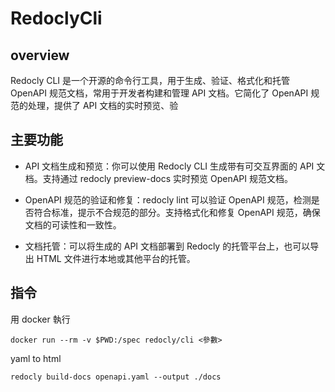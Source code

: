 # RedoclyCli


## overview

Redocly CLI 是一个开源的命令行工具，用于生成、验证、格式化和托管 OpenAPI 规范文档，常用于开发者构建和管理 API 文档。它简化了 OpenAPI 规范的处理，提供了 API 文档的实时预览、验


## 主要功能

+ API 文档生成和预览：你可以使用 Redocly CLI 生成带有可交互界面的 API 文档。支持通过 redocly preview-docs 实时预览 OpenAPI 规范文档。

+ OpenAPI 规范的验证和修复：redocly lint 可以验证 OpenAPI 规范，检测是否符合标准，提示不合规范的部分。支持格式化和修复 OpenAPI 规范，确保文档的可读性和一致性。

+ 文档托管：可以将生成的 API 文档部署到 Redocly 的托管平台上，也可以导出 HTML 文件进行本地或其他平台的托管。

## 指令

用 docker 執行
```
docker run --rm -v $PWD:/spec redocly/cli <參數>
```

yaml to html 
```
redocly build-docs openapi.yaml --output ./docs
```